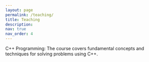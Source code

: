 ```yaml
---
layout: page
permalink: /teaching/
title: Teaching
description: 
nav: true
nav_order: 4
---
```


C++ Programming: The course covers fundamental concepts and techniques for solving problems using C++.